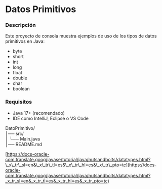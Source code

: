 # Datos Primitivos

### Descripción

Este proyecto de consola muestra ejemplos de uso de los tipos de datos primitivos en Java:

* byte
* short
* int
* long
* float
* double
* char
* boolean

### Requisitos

* Java 17+ (recomendado)
* IDE como IntelliJ, Eclipse o VS Code

DatoPrimitivo/\
│── src/\
│ └── Main.java\
│── README.md

[https://docs-oracle-com.translate.goog/javase/tutorial/java/nutsandbolts/datatypes.html?\_x\_tr\_sl=en&\_x\_tr\_tl=es&\_x\_tr\_hl=es&\_x\_tr\_pto=tc](https://docs-oracle-com.translate.goog/javase/tutorial/java/nutsandbolts/datatypes.html?_x_tr_sl=en&_x_tr_tl=es&_x_tr_hl=es&_x_tr_pto=tc)
